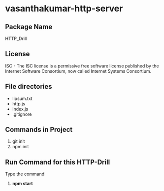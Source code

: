 # vasanthakumar-http-server

## **Package Name**

HTTP_Drill

## **License**

ISC - The ISC license is a permissive free software license published by the Internet Software Consortium, now called Internet Systems Consortium.

## **File directories**

- lipsum.txt
- http.js
- index.js
- .gitignore

## **Commands in Project**

1. git init
2. npm init

## **Run Command for this HTTP-Drill**

Type the command

1. **npm start**
